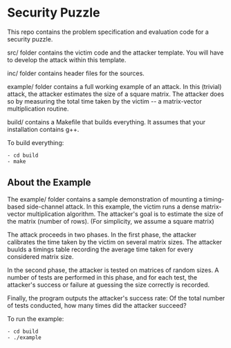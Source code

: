 # Security Puzzle
This repo contains the problem specification and evaluation code for a security puzzle.

src/ folder contains the victim code and the attacker template. You will have to develop the attack within this template.

inc/ folder contains header files for the sources.

example/ folder contains a full working example of an attack. In this (trivial) attack, the attacker estimates the size of a square matrix.
The attacker does so by measuring the total time taken by the victim -- a matrix-vector multiplication routine.

build/ contains a Makefile that builds everything. It assumes that your installation contains g++.

To build everything:

    - cd build
    - make

## About the Example
The example/ folder contains a sample demonstration of mounting a timing-based side-channel attack.
In this example, the victim runs a dense matrix-vector multiplication algorithm.
The attacker's goal is to estimate the size of the matrix (number of rows).
(For simplicity, we assume a square matrix)

The attack proceeds in two phases.
In the first phase, the attacker calibrates the time taken by the victim on several matrix sizes.
The attacker buulds a timings table recording the average time taken for every considered matrix size.

In the second phase, the attacker is tested on matrices of random sizes.
A number of tests are performed in this phase, and for each test, the attacker's success or failure at
guessing the size correctly is recorded.

Finally, the program outputs the attacker's success rate: 
Of the total number of tests conducted, how many times did the attacker succeed?

To run the example:

    - cd build
    - ./example
